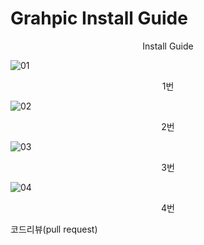 # Grahpic Install Guide

<center>Install Guide</center>


![01](https://user-images.githubusercontent.com/65989325/84010077-1bdc1300-a9af-11ea-94d7-6d19789876c0.png) 
<center>1번</center>
  
![02](https://user-images.githubusercontent.com/65989325/84010086-1c74a980-a9af-11ea-9f16-f25e0170c7e9.png)
<center>2번</center>

![03](https://user-images.githubusercontent.com/65989325/84010087-1d0d4000-a9af-11ea-97e6-a2c9c0e811e0.png) 
<center>3번</center>

![04](https://user-images.githubusercontent.com/65989325/84010088-1d0d4000-a9af-11ea-8402-2701aed7df4a.png) 
<center>4번</center>

코드리뷰(pull request)
